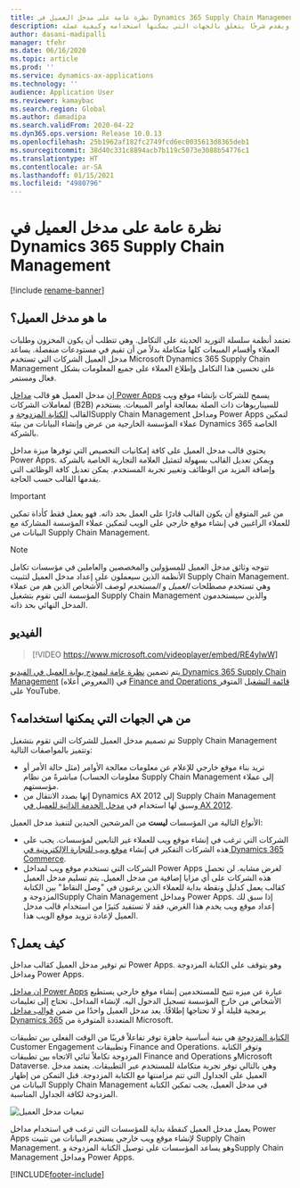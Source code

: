 ```yaml
---
title: نظرة عامة على مدخل العميل في Dynamics 365 Supply Chain Management
description: يقدم هذا الموضوع مدخل العميل، ويقدم شرحًا يتعلق بالجهات التي يمكنها استخدامه وكيفية عمله.
author: dasani-madipalli
manager: tfehr
ms.date: 06/16/2020
ms.topic: article
ms.prod: ''
ms.service: dynamics-ax-applications
ms.technology: ''
audience: Application User
ms.reviewer: kamaybac
ms.search.region: Global
ms.author: damadipa
ms.search.validFrom: 2020-04-22
ms.dyn365.ops.version: Release 10.0.13
ms.openlocfilehash: 25b1962af182fc2749fcd6ec0035613d8365deb1
ms.sourcegitcommit: 38d40c331c8894acb7b119c5073e3088b54776c1
ms.translationtype: HT
ms.contentlocale: ar-SA
ms.lasthandoff: 01/15/2021
ms.locfileid: "4980796"
---
```

# <a name="customer-portal-for-dynamics-365-supply-chain-management-overview"></a>نظرة عامة على مدخل العميل في Dynamics 365 Supply Chain Management

[!include [rename-banner](~/includes/cc-data-platform-banner.md)]

## <a name="what-is-the-customer-portal"></a>ما هو مدخل العميل؟

تعتمد أنظمة سلسلة التوريد الحديثة على التكامل. وهي تتطلب أن يكون المخزون وطلبات العملاء وأقسام المبيعات كلها متكاملة بدلاً من أن تقيم في مستودعات منفصلة. يساعد مدخل العميل الشركات التي تستخدم Microsoft Dynamics 365 Supply Chain Management على تحسين هذا التكامل وإطلاع العملاء على جميع المعلومات بشكل فعال ومستمر.

إن مدخل العميل هو قالب [مداخل Power Apps](https://docs.microsoft.com/powerapps/maker/portals/overview) يسمح للشركات بإنشاء موقع ويب لمعاملات الشركات (B2B) للسيناريوهات ذات الصلة بمعالجة أوامر المبيعات. يستخدم القالب [الكتابة المزدوجة](https://docs.microsoft.com/dynamics365/fin-ops-core/dev-itpro/data-entities/dual-write/dual-write-home-page) وSupply Chain Management ومداخل Power Apps لتمكين عملاء المؤسسة الخارجية من عرض وإنشاء البيانات من بيئة Dynamics 365 الخاصة بالشركة.

يحتوي قالب مدخل العميل على كافة إمكانيات التخصيص التي توفرها ميزة مداخل Power Apps. ويمكن تعديل القالب بسهولة لتمثيل العلامة التجارية الخاصة بالشركة وإضافة المزيد من الوظائف وتغيير تجربة المستخدم. يمكن تعديل كافة الوظائف التي يقدمها القالب حسب الحاجة.

> [!IMPORTANT]
> من غير المتوقع أن يكون القالب قادرًا على العمل بحد ذاته. فهو يعمل فقط كأداة تمكين للعملاء الراغبين في إنشاء موقع خارجي على الويب لتمكين عملاء المؤسسة المشاركة مع البيانات من Supply Chain Management.

> [!NOTE]
> تتوجه وثائق مدخل العميل للمسؤولين والمخصصين والعاملين في مؤسسات تكامل الأنظمة الذين سيعملون على إعداد مدخل العميل لتثبيت Supply Chain Management. وهي تستخدم مصطلحات _العميل_ و _المستخدم_ لوصف الأشخاص الذين هم من عملاء المؤسسة التي تقوم بتشغيل Supply Chain Management والذين سيستخدمون المدخل النهائي بحد ذاته.

## <a name="video"></a>الفيديو

> [!VIDEO https://www.microsoft.com/videoplayer/embed/RE4ylwW]

يتم تضمين [نظرة عامة لنموذج بوابة العميل في الفيديو Dynamics 365 Supply Chain Management](https://youtu.be/nPrqoLuHfV8) (المعروض أعلاه) في [Finance and Operations قائمة التشغيل](https://www.youtube.com/playlist?list=PLcakwueIHoT_SYfIaPGoOhloFoCXiUSyW) المتوفر على YouTube.

## <a name="who-should-use-it"></a>من هي الجهات التي يمكنها استخدامه؟

تم تصميم مدخل العميل للشركات التي تقوم بتشغيل Supply Chain Management وتتميز بالمواصفات التالية:

- تريد بناء موقع خارجي للإعلام عن معلومات معالجة الأوامر (مثل حالة الأمر أو معلومات الحساب) مباشرةً من نظام Supply Chain Management إلى عملاء مؤسستهم.
- إنها بصدد الانتقال من Dynamics AX 2012 إلى Supply Chain Management وسبق لها استخدام في [مدخل الخدمة الذاتية للعميل في AX 2012](https://docs.microsoft.com/dynamicsax-2012/appuser-itpro/about-the-customer-self-service-portal).

الأنواع التالية من المؤسسات **ليست** من المرشحين الجيدين لتنفيذ مدخل العميل:

- الشركات التي ترغب في إنشاء موقع ويب للعملاء غير التابعين لمؤسسات. يجب على هذه الشركات التفكير في إنشاء [موقع ويب للتجارة الإلكترونية في Dynamics 365 Commerce](https://docs.microsoft.com/dynamics365/commerce/create-ecommerce-site).
- الشركات التي تستخدم موقع ويب لمداخل Power Apps لغرض مشابه. لن تحصل هذه الشركات على أي مزايا إضافية من مدخل العميل. يتم تسليم مدخل العميل كقالب يعمل كدليل ونقطة بداية للعملاء الذين يرغبون في "وصل النقاط" بين الكتابة المزدوجة وSupply Chain Management ومداخل Power Apps. إذا سبق لك إعداد موقع ويب يخدم هذا الغرض، فقد لا تستفيد كثيرًا من استخدام قالب مدخل العميل لإعادة تزويد موقع الويب هذا.

## <a name="how-does-it-work"></a>كيف يعمل؟

تم توفير مدخل العميل كقالب مداخل Power Apps. وهو يتوقف على الكتابة المزدوجة ومداخل Power Apps.

[إن مداخل Power Apps](https://docs.microsoft.com/powerapps/maker/portals/overview) عبارة عن ميزه تتيح للمستخدمين إنشاء موقع خارجي يستطيع الأشخاص من خارج المؤسسة تسجيل الدخول اليه. لإنشاء المداخل، تحتاج إلى تعليمات برمجية قليلة أو لا تحتاجها إطلاقًا. يعد مدخل العميل واحدًا من ضمن [قوالب مداخل Dynamics 365](https://docs.microsoft.com/powerapps/maker/portals/portal-templates#environment-with-model-driven-apps-in-dynamics-365) المتعددة المتوفرة من Microsoft.

[الكتابة المزدوجة](https://docs.microsoft.com/powerapps/maker/portals/overview)‬ هي بنية أساسية جاهزة توفر تفاعلاً قريبًا من الوقت الفعلي بين تطبيقات Customer Engagement وتطبيقات Finance and Operations. وتوفر الكتابة المزدوجة تكاملاً ثنائي الاتجاه بين تطبيقات Finance and Operations وMicrosoft Dataverse. وهي بالتالي توفر تجربة متكاملة للمستخدم عبر التطبيقات. يعتمد مدخل العميل على الجداول التي تتم مزامنتها مع الكتابة المزدوجة. قبل التمكن من إظهار البيانات من Supply Chain Management في مدخل العميل، يجب تمكين الكتابة المزدوجة لكافة الجداول المناسبة.

![تبعيات مدخل العميل](media/customer-portal-elements.png "تبعيات مدخل العميل")

يعمل مدخل العميل كنقطة بداية للمؤسسات التي ترغب في استخدام مداخل Power Apps لإنشاء موقع ويب خارجي يستخدم البيانات من تثبيت Supply Chain Management. وهو يساعد المؤسسات على توصيل الكتابة المزدوجة وSupply Chain Management ومداخل Power Apps.


[!INCLUDE[footer-include](../../includes/footer-banner.md)]